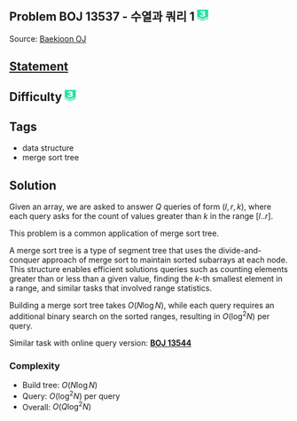 ## Problem BOJ 13537 - 수열과 쿼리 1 <img src="../../boj-icon/plat3.svg" alt="Platinum 3" width="20" height="20">
Source: [Baekjoon OJ](https://www.acmicpc.net/problem/13537)

## [Statement](https://www.acmicpc.net/problem/13537)

## Difficulty <img src="../../boj-icon/plat3.svg" alt="Platinum 3" width="20" height="20">

## Tags
- data structure
- merge sort tree

## Solution
Given an array, we are asked to answer $Q$ queries of form $(l, r, k)$, where each query asks for the count of values greater than $k$ in the range $[l..r]$.

This problem is a common application of merge sort tree.

A merge sort tree is a type of segment tree that uses the divide-and-conquer approach of merge sort to maintain sorted subarrays at each node. This structure enables efficient solutions queries such as counting elements greater than or less than a given value, finding the $k$-th smallest element in a range, and similar tasks that involved range statistics.

Building a merge sort tree takes $O(N\log N)$, while each query requires an additional binary search on the sorted ranges, resulting in $O(\log^2 N)$ per query.

Similar task with online query version: [**BOJ 13544**](../13544-수열과%20쿼리%203/)

### Complexity
- Build tree: $O(N\log N)$
- Query: $O(\log^2 N)$ per query
- Overall: $O(Q\log^2 N)$
